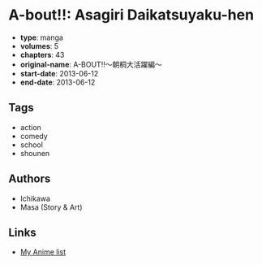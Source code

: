 # A-bout!!: Asagiri Daikatsuyaku-hen

-   **type**: manga
-   **volumes**: 5
-   **chapters**: 43
-   **original-name**: A-BOUT!!〜朝桐大活躍編〜
-   **start-date**: 2013-06-12
-   **end-date**: 2013-06-12

## Tags

-   action
-   comedy
-   school
-   shounen

## Authors

-   Ichikawa
-   Masa (Story & Art)

## Links

-   [My Anime list](https://myanimelist.net/manga/68691/A-bout__Asagiri_Daikatsuyaku-hen)
